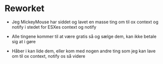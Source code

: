 # Reworket

- Jeg MickeyMouse har siddet og lavet en masse ting om til ox context og notify i stedet for ESXes context og notify
- Alle tingene kommer til at være gratis så og sælge dem, kan ikke betale sig at i gøre

- Håber i kan lide dem, eller kom med nogen andre ting som jeg kan lave om til ox context, notify os så videre
